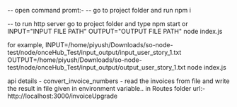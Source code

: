 -- open command promt:-
-- go to project folder and run npm i

-- to run http server go to project folder and type npm start or INPUT="INPUT FILE PATH" OUTPUT="OUTPUT FILE PATH" node index.js 

for example, INPUT=/home/piyush/Downloads/so-node-test/node/onceHub_Test/input_output/input_user_story_1.txt  OUTPUT=/home/piyush/Downloads/so-node-test/node/onceHub_Test/input_output/output_user_story_1.txt node index.js 

api details - 
convert_invoice_numbers - read the invoices from file and write the result in file given in environment variable.. in Routes folder url:- http://localhost:3000/invoiceUpgrade
 
